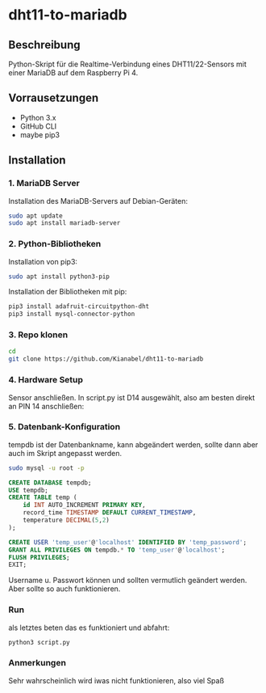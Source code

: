 # dht11-to-mariadb

## Beschreibung

Python-Skript für die Realtime-Verbindung eines DHT11/22-Sensors mit einer MariaDB auf dem Raspberry Pi 4.

## Vorrausetzungen
- Python 3.x
- GitHub CLI
- maybe pip3

## Installation

### 1. MariaDB Server
Installation des MariaDB-Servers auf Debian-Geräten:

```bash
sudo apt update
sudo apt install mariadb-server
```

### 2. Python-Bibliotheken

Installation von pip3:

```bash
sudo apt install python3-pip
```

Installation der Bibliotheken mit pip:

```bash
pip3 install adafruit-circuitpython-dht
pip3 install mysql-connector-python
```
### 3. Repo klonen

```bash
cd
git clone https://github.com/Kianabel/dht11-to-mariadb
```

### 4. Hardware Setup

Sensor anschließen. In script.py ist D14 ausgewählt, also am besten direkt an PIN 14 anschließen:

### 5. Datenbank-Konfiguration

tempdb ist der Datenbankname, kann abgeändert werden, sollte dann aber auch im Skript angepasst werden.

```bash
sudo mysql -u root -p
```

```sql
CREATE DATABASE tempdb;
USE tempdb;
CREATE TABLE temp (
    id INT AUTO_INCREMENT PRIMARY KEY,
    record_time TIMESTAMP DEFAULT CURRENT_TIMESTAMP,
    temperature DECIMAL(5,2)
);
```

```sql
CREATE USER 'temp_user'@'localhost' IDENTIFIED BY 'temp_password';
GRANT ALL PRIVILEGES ON tempdb.* TO 'temp_user'@'localhost';
FLUSH PRIVILEGES;
EXIT;
```

Username u. Passwort können und sollten vermutlich geändert werden. Aber sollte so auch funktionieren.

### Run

als letztes beten das es funktioniert und abfahrt:

```bash
python3 script.py
```


### Anmerkungen

Sehr wahrscheinlich wird iwas nicht funktionieren, also viel Spaß